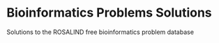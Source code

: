 # Bioinformatics Problems Solutions

Solutions to the ROSALIND free bioinformatics problem database
